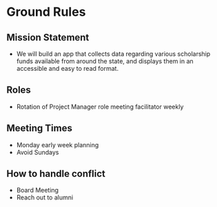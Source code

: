 # Ground Rules

## Mission Statement
- We will build an app that collects data regarding various scholarship funds
  available from around the state, and displays them in an accessible and easy to read format.
  
## Roles
- Rotation of Project Manager role meeting facilitator weekly

## Meeting Times
- Monday early week planning
- Avoid Sundays

## How to handle conflict
- Board Meeting
- Reach out to alumni